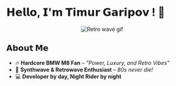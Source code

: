 #  𝗛𝗲𝗹𝗹𝗼, 𝗜'𝗺 𝗧𝗶𝗺𝘂𝗿 𝗚𝗮𝗿𝗶𝗽𝗼𝘃 ! 👋

<div align="center">
  <img src="https://media1.tenor.com/m/GiO4XNKti44AAAAd/retrowave-synthwave.gif" alt="Retro wave gif">
</div>

## 𝗔𝗯𝗼𝘂𝘁 𝗠𝗲  
- 🔥 **Hardcore BMW M8 Fan** – *"Power, Luxury, and Retro Vibes"*  
- 🌌 **Synthwave & Retrowave Enthusiast** – *80s never die!*  
- 💻 **Developer by day, Night Rider by night**  
